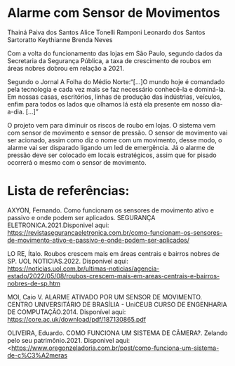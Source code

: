 # Alarme com Sensor de Movimentos
Thainá Paiva dos Santos
Alice Tonelli Ramponi
Leonardo dos Santos Sartoratto
Keythianne Brenda Neves


Com a volta do funcionamento das lojas em São Paulo, segundo dados da Secretaria da Segurança Pública, a taxa de crescimento de roubos em áreas nobres dobrou em relação a 2021.


Segundo o Jornal A Folha do Médio Norte:“[...]O mundo hoje é comandado pela tecnologia e cada vez mais se faz        necessário conhecê-la e dominá-la. Em nossas casas, escritórios, linhas de produção das indústrias, veículos, enfim para todos os lados que olhamos lá está ela presente em nosso dia-a-dia. [...]”

O projeto vem para diminuir os riscos de roubo em lojas. O sistema vem com sensor de movimento e sensor de pressão. O sensor de movimento vai ser acionado, assim como diz o nome com um movimento, desse modo, o alarme vai ser disparado ligando um led de emergência. Já o alarme de pressão deve ser colocado em locais estratégicos, assim que for pisado ocorrerá o mesmo com o sensor de movimento.  
#  Lista de referências:

AXYON, Fernando. Como funcionam os sensores de movimento ativo e passivo e onde podem ser aplicados. SEGURANÇA ELETRONICA.2021.Disponivel aqui:
<https://revistasegurancaeletronica.com.br/como-funcionam-os-sensores-de-movimento-ativo-e-passivo-e-onde-podem-ser-aplicados/>


LO RE, Ítalo. Roubos crescem mais em áreas centrais e bairros nobres de SP. UOL NOTICIAS.2022. Disponível aqui: 
<https://noticias.uol.com.br/ultimas-noticias/agencia-estado/2022/05/08/roubos-crescem-mais-em-areas-centrais-e-bairros-nobres-de-sp.htm>

MOI, Caio V. ALARME ATIVADO POR UM SENSOR DE MOVIMENTO. CENTRO UNIVERSITÁRIO DE BRASÍLIA - UniCEUB CURSO DE ENGENHARIA DE COMPUTAÇÃO.2014. Disponível aqui: <https://core.ac.uk/download/pdf/187130865.pdf>


OLIVEIRA, Eduardo. COMO FUNCIONA UM SISTEMA DE CÂMERA?. Zelando pelo seu patrimônio.2021. Disponivel aqui: <https://www.oregonzeladoria.com.br/post/como-funciona-um-sistema-de-c%C3%A2meras
